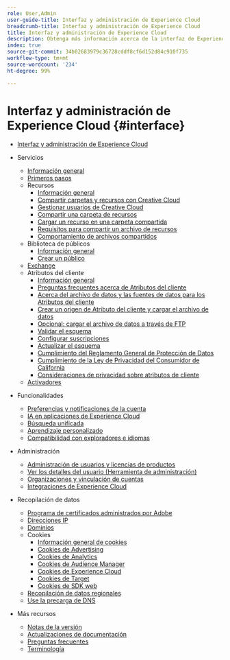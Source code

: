 ```yaml
---
role: User,Admin
user-guide-title: Interfaz y administración de Experience Cloud
breadcrumb-title: Interfaz y administración de Experience Cloud
title: Interfaz y administración de Experience Cloud
description: Obtenga más información acerca de la interfaz de Experience Cloud, las cookies y las preferencias de cuenta. Administre productos y configure el servicio People, incluidos los Atributos del cliente y la Biblioteca de públicos. Comparta Experience Cloud Assets.
index: true
source-git-commit: 34b02683979c36728cddf8cf6d152d84c910f735
workflow-type: tm+mt
source-wordcount: '234'
ht-degree: 99%

---
```



# Interfaz y administración de Experience Cloud {#interface}

+ [Interfaz y administración de Experience Cloud](experience-cloud.md)

+ Servicios
   + [Información general](services/overview.md)
   + [Primeros pasos](services/getting-started.md)
   + Recursos
      + [Información general](services/assets/experience-cloud-assets.md)
      + [Compartir carpetas y recursos con Creative Cloud](services/assets/creative-cloud.md)
      + [Gestionar usuarios de Creative Cloud](services/assets/manage-cc-users.md)
      + [Compartir una carpeta de recursos](services/assets/share.md)
      + [Cargar un recurso en una carpeta compartida](services/assets/upload.md)
      + [Requisitos para compartir un archivo de recursos](services/assets/file-reqs.md)
      + [Comportamiento de archivos compartidos](services/assets/behavior.md)
   + Biblioteca de públicos
      + [Información general](services/audiences/overview.md)
      + [Crear un público](services/audiences/create.md)
   + [Exchange](services/exchange.md)
   + Atributos del cliente
      + [Información general](services/customer-attributes/attributes.md)
      + [Preguntas frecuentes acerca de Atributos del cliente](services/customer-attributes/faq-crs.md)
      + [Acerca del archivo de datos y las fuentes de datos para los Atributos del cliente](services/customer-attributes/crs-data-file.md)
      + [Crear un origen de Atributo del cliente y cargar el archivo de datos](services/customer-attributes/t-crs-usecase.md)
      + [Opcional: cargar el archivo de datos a través de FTP](services/customer-attributes/t-upload-attributes-ftp.md)
      + [Validar el esquema](services/customer-attributes/validate-schema.md)
      + [Configurar suscripciones](services/customer-attributes/subscription.md)
      + [Actualizar el esquema](services/customer-attributes/t-update-schema.md)
      + [Cumplimiento del Reglamento General de Protección de Datos](services/customer-attributes/gdpr.md)
      + [Cumplimiento de la Ley de Privacidad del Consumidor de California](services/customer-attributes/ccpa.md)
      + [Consideraciones de privacidad sobre atributos de cliente](services/customer-attributes/privacy-mac.md)
   + [Activadores](services/triggers.md)

+ Funcionalidades
   + [Preferencias y notificaciones de la cuenta](features/account-preferences.md)
   + [IA en aplicaciones de Experience Cloud](features/generative-ai.md)
   + [Búsqueda unificada](features/search.md)
   + [Aprendizaje personalizado](features/personalized-learning.md)
   + [Compatibilidad con exploradores e idiomas](browser-language.md)

+ Administración
   + [Administración de usuarios y licencias de productos](administration/admin-console.md)
   + [Ver los detalles del usuario (Herramienta de administración)](administration/admin-tool-experience-cloud.md)
   + [Organizaciones y vinculación de cuentas](administration/organizations.md)
   + [Integraciones de Experience Cloud](administration/integrations.md)

+ Recopilación de datos
   + [Programa de certificados administrados por Adobe](data-collection/adobe-managed-cert.md)
   + [Direcciones IP](data-collection/ip-addresses.md)
   + [Dominios](data-collection/domains.md)
   + Cookies
      + [Información general de cookies](data-collection/cookies/overview.md)
      + [Cookies de Advertising](data-collection/cookies/advertising.md)
      + [Cookies de Analytics](data-collection/cookies/analytics.md)
      + [Cookies de Audience Manager](data-collection/cookies/audience-manager.md)
      + [Cookies de Experience Cloud ](data-collection/cookies/experience-cloud.md)
      + [Cookies de Target](data-collection/cookies/target.md)
      + [Cookies de SDK web](data-collection/cookies/web-sdk.md)
   + [Recopilación de datos regionales](data-collection/rdc.md)
   + [Use la precarga de DNS](data-collection/dns-prefetch.md)

+ Más recursos
   + [Notas de la versión](more-resources/release-notes.md)
   + [Actualizaciones de documentación](more-resources/doc-updates.md)
   + [Preguntas frecuentes](more-resources/faq.md)
   + [Terminología](more-resources/terms.md)

